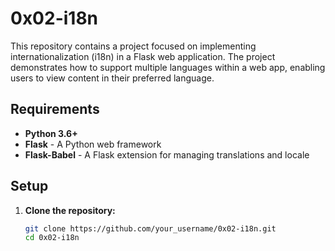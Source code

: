 # 0x02-i18n

This repository contains a project focused on implementing internationalization (i18n) in a Flask web application. The project demonstrates how to support multiple languages within a web app, enabling users to view content in their preferred language.

## Requirements

- **Python 3.6+**
- **Flask** - A Python web framework
- **Flask-Babel** - A Flask extension for managing translations and locale

## Setup

1. **Clone the repository:**
   ```bash
   git clone https://github.com/your_username/0x02-i18n.git
   cd 0x02-i18n
